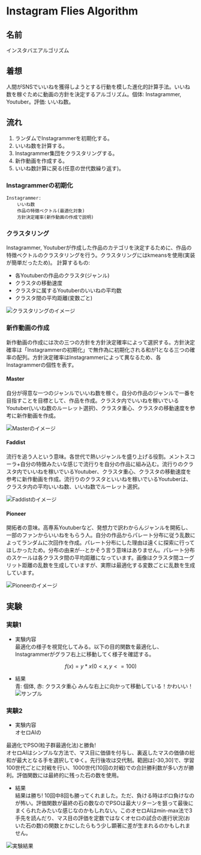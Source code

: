 # Instagram Flies Algorithm

## 名前
インスタバエアルゴリズム

## 着想
人間がSNSでいいねを獲得しようとする行動を模した進化的計算手法。いいね数を稼ぐために動画の方針を決定するアルゴリズム。個体: Instagrammer, Youtuber。評価: いいね数。

## 流れ
1. ランダムでInstagrammerを初期化する。
2. いいね数を計算する。
3. Instagrammer集団をクラスタリングする。
4. 新作動画を作成する。
5. いいね数計算に戻る(任意の世代数繰り返す)。

### Instagrammerの初期化
```
Instagrammer:
    いいね数
    作品の特徴ベクトル(最適化対象)
    方針決定確率(新作動画の作成で説明)
```

### クラスタリング
Instagrammer, Youtuberが作成した作品のカテゴリを決定するために、作品の特徴ベクトルのクラスタリングを行う。クラスタリングにはkmeansを使用(実装が簡単だったため)。
計算するもの:
- 各Youtuberの作品のクラスタ(ジャンル)
- クラスタの移動速度
- クラスタに属するYoutuberのいいねの平均数
- クラスタ間の平均距離(変数ごと)

![クラスタリングのイメージ](https://github.com/Earth-worm/instagram-flies-algorithm/assets/54432132/24aae224-88fc-4088-a619-244fc2a49882)

### 新作動画の作成
新作動画の作成には次の三つの方針を方針決定確率によって選択する。方針決定確率は「Instagrammerの初期化」で無作為に初期化される和が1となる三つの確率の配列。方針決定確率はInstagrammerによって異なるため、各Instagrammerの個性を表す。

#### Master
自分が得意な一つのジャンルでいいね数を稼ぐ。自分の作品のジャンルで一番を目指すことを目標として、作品を作成。クラスタ内でいいねを稼いでいるYoutuber(いいね数のルーレット選択)、クラスタ重心、クラスタの移動速度を参考に新作動画を作成。

![Masterのイメージ](https://github.com/Earth-worm/instagram-flies-algorithm/assets/54432132/dc210733-afce-4709-94d1-2150f0abbc40)

#### Faddist
流行を追う人という意味。各世代で熱いジャンルを盛り上げる役割。メントスコーラ+自分の特徴みたいな感じで流行りを自分の作品に組み込む。流行りのクラスタ内でいいねを稼いでいるYoutuber、クラスタ重心、クラスタの移動速度を参考に新作動画を作成。流行りのクラスタといいねを稼いでいるYoutuberは、クラスタ内の平均いいね数、いいね数でルーレット選択。

![Faddistのイメージ](https://github.com/Earth-worm/instagram-flies-algorithm/assets/54432132/61df9a82-9863-4659-86cb-9e8ae5978787)

#### Pioneer
開拓者の意味。高専系Youtuberなど、発想力で訳わからんジャンルを開拓し、一部のファンからいいねをもらう人。自分の作品からパレート分布に従う乱数によってランダムに次回作を作成。パレート分布にした理由は遠くに探索に行ってほしかったため。分布の由来が--とかそう言う意味はありません。パレート分布のスケールは各クラスタ間の平均距離になっています。画像はクラスタ間ユーグリット距離の乱数を生成していますが、実際は最適化する変数ごとに乱数を生成しています。

![Pioneerのイメージ](https://github.com/Earth-worm/instagram-flies-algorithm/assets/54432132/22c85ff8-bb8f-4f96-938b-55ab503eba38)

## 実験
### 実験1
- 実験内容  
最適化の様子を視覚化してみる。以下の目的関数を最適化し、Instagrammerがグラフ右上に移動してく様子を確認する。
```math
f(x) = y*x (0 < x, y <= 100)
```
- 結果  
青: 個体, 赤: クラスタ重心
みんな右上に向かって移動している！かわいい！  
![サンプル](https://github.com/Earth-worm/instagram-flies-algorithm/assets/54432132/95d6170e-8b98-4130-bfa9-1743e48d7048)

### 実験2
- 実験内容  
オセロAIの

最適化でPSO(粒子群最適化法)と勝負!  
オセロAIはシンプルな方法で、マス目に価値を付与し、裏返したマスの価値の総和が最大となる手を選択してゆく。先行後攻は交代制。範囲は[-30,30]で、学習100世代ごとに対戦を行い、1000世代(10回の対戦)での合計勝利数が多い方が勝利。評価関数には最終的に残った石の数を使用。

- 結果  
結果は勝ち! 10回中8回も勝ってくれました。ただ、負ける時はボロ負けなのが怖い。評価関数が最終の石の数なのでPSOは最大リターンを狙って最後にまくられたみたいな感じなのかもしれない。このオセロAIはmin-max法で3手先を読んだり、マス目の評価を定数ではなくオセロの試合の進行状況(おいた石の数)の関数とかにしたらもう少し顕著に差が生まれるのかもしれません。

![実験結果](https://github.com/Earth-worm/instagram-flies-algorithm/assets/54432132/172b560a-3bf8-486c-a523-20e6be17efee)
